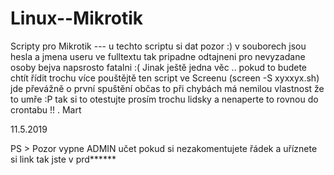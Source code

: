 # Linux--Mikrotik
Scripty pro Mikrotik 
--- u techto scriptu si dat pozor :)  v souborech jsou hesla a jmena useru ve fulltextu tak  pripadne odtajneni pro nevyzadane osoby bejva napsrosto fatalni :( 
Jinak ještě jedna věc .. pokud to budete chtít řídit trochu více pouštějtě ten script ve Screenu  (screen -S xyxxyx.sh) jde převážně o první spuštění  občas to při chybách má nemilou vlastnost že to umře :P tak si to otestujte prosím trochu lidsky a nenaperte to rovnou do crontabu !! .  Mart 

11.5.2019 


PS > Pozor vypne ADMIN učet  pokud si nezakomentujete řádek a uříznete si link tak jste v prd******
